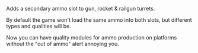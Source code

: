 Adds a secondary ammo slot to gun, rocket & railgun turrets.

By default the game won't load the same ammo into both slots, but different types and qualities will be.

Now you can have quality modules for ammo production on platforms without the "out of ammo" alert annoying you.

